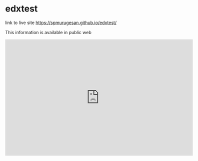 
# edxtest
link to live site https://spmurugesan.github.io/edxtest/

This information is available in public web

<iframe width="600" height="371" seamless frameborder="0" scrolling="no" src="https://docs.google.com/spreadsheets/d/1G-7pLR615XiYgUO2Vb4SUdeoCsaTJ5a9YtHl4bqczm8/pubchart?oid=966907784&amp;format=interactive"></iframe>
